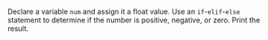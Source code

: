 Declare a variable `num` and assign it a float value.
Use an `if`-`elif`-`else` statement to determine if the number is positive, negative, or zero.
Print the result.
